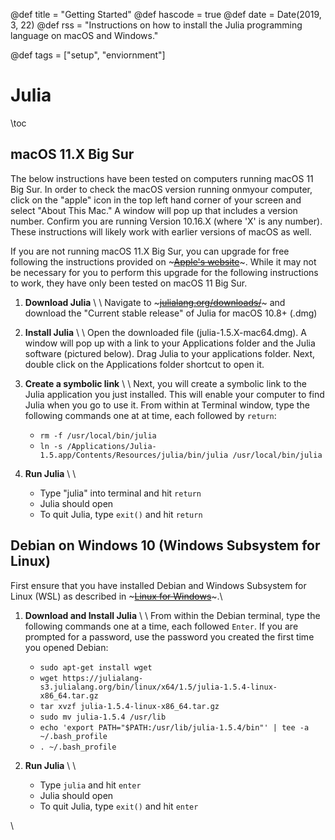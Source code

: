 @def title = "Getting Started"
@def hascode = true
@def date = Date(2019, 3, 22)
@def rss = "Instructions on how to install the Julia programming language on macOS and Windows."

@def tags = ["setup", "enviornment"]

# Julia

\toc

## macOS 11.X Big Sur
The below instructions have been tested on computers running macOS 11 Big Sur. In order to check the macOS version running onmyour computer, click on the "apple" icon in the top left hand corner of your screen and select "About This Mac." A window will pop up that includes a version number. Confirm you are running Version 10.16.X (where 'X' is any number). These instructions will likely work with earlier versions of macOS as well.

If you are not running macOS 11.X Big Sur, you can upgrade for free following the instructions provided on ~~~<a href="https://support.apple.com/en-us/HT201475" target="_blank">Apple's website</a>~~~. While it may not be necessary for you to perform this upgrade for the following instructions to work, they have only been tested on macOS 11 Big Sur.

1. **Download Julia** \\ \\ Navigate to ~~~<a href="https://julialang.org/downloads/" target="_blank">julialang.org/downloads/</a>~~~ and download the "Current stable release" of Julia for macOS 10.8+ (.dmg)

2. **Install Julia** \\ \\ Open the downloaded file (julia-1.5.X-mac64.dmg). A window will pop up with a link to your Applications folder and the Julia software (pictured below). Drag Julia to your applications folder. Next, double click on the Applications folder shortcut to open it.

3. **Create a symbolic link** \\ \\ Next, you will create a symbolic link to the Julia application you just installed. This will enable your computer to find Julia when you go to use it. From within at Terminal window, type the following commands one at at time, each followed by `return`:
    * `rm -f /usr/local/bin/julia`
    * `ln -s /Applications/Julia-1.5.app/Contents/Resources/julia/bin/julia /usr/local/bin/julia`

4. **Run Julia** \\ \\
    * Type "julia" into terminal and hit `return`
    * Julia should open
    * To quit Julia, type `exit()` and hit `return`

## Debian on Windows 10 (Windows Subsystem for Linux)
First ensure that you have installed Debian and Windows Subsystem for Linux (WSL) as described in ~~~<a href="/programming/setup/wsl/">Linux for Windows</a>~~~.\\

1. **Download and Install Julia** \\ \\
From within the Debian terminal, type the following commands one at a time, each followed `Enter`. If you are prompted for a password, use the password you created the first time you opened Debian:
    * `sudo apt-get install wget`
    * `wget https://julialang-s3.julialang.org/bin/linux/x64/1.5/julia-1.5.4-linux-x86_64.tar.gz`
    * `tar xvzf julia-1.5.4-linux-x86_64.tar.gz`
    * `sudo mv julia-1.5.4 /usr/lib`
    * `echo 'export PATH="$PATH:/usr/lib/julia-1.5.4/bin"' | tee -a ~/.bash_profile`
    * `. ~/.bash_profile`

2. **Run Julia** \\ \\
    * Type `julia` and hit `enter`
    * Julia should open
    * To quit Julia, type `exit()` and hit `enter`

\\